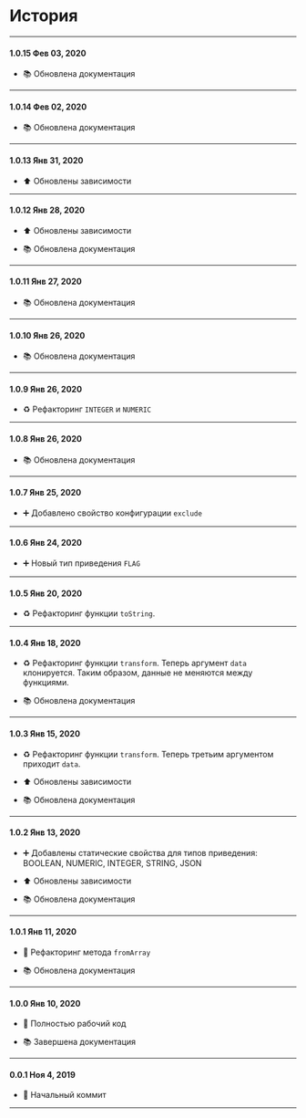# История

---

#### 1.0.15 Фев 03, 2020

-   📚 Обновлена документация

---

#### 1.0.14 Фев 02, 2020

-   📚 Обновлена документация

---

#### 1.0.13 Янв 31, 2020

-   ⬆️ Обновлены зависимости

---

#### 1.0.12 Янв 28, 2020

-   ⬆️ Обновлены зависимости

-   📚 Обновлена документация

---

#### 1.0.11 Янв 27, 2020

-   📚 Обновлена документация

---

#### 1.0.10 Янв 26, 2020

-   📚 Обновлена документация

---

#### 1.0.9 Янв 26, 2020

-   ♻️ Рефакторинг `INTEGER` и `NUMERIC`

---

#### 1.0.8 Янв 26, 2020

-   📚 Обновлена документация

---

#### 1.0.7 Янв 25, 2020

-   ➕ Добавлено свойство конфигурации `exclude`

---

#### 1.0.6 Янв 24, 2020

-   ➕ Новый тип приведения `FLAG`

---

#### 1.0.5 Янв 20, 2020

-   ♻️ Рефакторинг функции `toString`.

---

#### 1.0.4 Янв 18, 2020

-   ♻️ Рефакторинг функции `transform`. Теперь аргумент `data` клонируется. Таким образом, данные не меняются между функциями.

-   📚 Обновлена документация

---

#### 1.0.3 Янв 15, 2020

-   ♻️ Рефакторинг функции `transform`. Теперь третьим аргументом приходит `data`.

-   ⬆️ Обновлены зависимости

-   📚 Обновлена документация

---

#### 1.0.2 Янв 13, 2020

-   ➕ Добавлены статические свойства для типов приведения: BOOLEAN, NUMERIC, INTEGER, STRING, JSON

-   ⬆️ Обновлены зависимости

-   📚 Обновлена документация

---

#### 1.0.1 Янв 11, 2020

-   🔨 Рефакторинг метода `fromArray`

-   📚 Обновлена документация

---

#### 1.0.0 Янв 10, 2020

-   🎉 Полностью рабочий код

-   📚 Завершена документация

---

#### 0.0.1 Ноя 4, 2019

-   🎉 Начальный коммит

---
